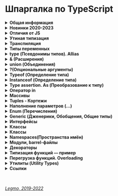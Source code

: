<h1>Шпаргалка по TypeScript</h1>

[//]: # (Общая информация)
<details><summary><b>Общая информация</b></summary><p>

- Разрабатывается с конца 2012
- Разрабатывается в Microsoft, но OpenSource
- Андерс Хейлсберг — создатель таких языков как Delphi, C#
- Angular 2+ и Vue3 полностью написаны на TypeScript

- **Что это**
  - Типизированное надмножество JavaScript — любая программа на JS является программой на TypeScript. Код на TS
    компилируется в JS.
  - Строго типизированный и компилируемый язык (ближе к Java, C# и другим строго типизированным языкам).

- **Зачем**
  - Строгая типизация уменьшает количество потенциальных ошибок, которые могли бы возникнуть при разработке на JavaScript.
  - Реализует в JS многие концепции, которые свойственны объектно-ориентированным языкам, как, например, наследование,
    полиморфизм, инкапсуляция и модификаторы доступа и так далее.
  - Позволяет быстрее и проще писать большие сложные комплексные программы. Их легче поддерживать, развивать,
    масштабировать и тестировать, чем на стандартном JavaScript.

<br></p>
</details>

[//]: # (Новинки 2020-2023)
<details><summary><b>Новинки 2020-2023</b></summary><p>

  - **2023 (TS 5.0)**
    - Функции-декораторы 
      - позволяют добавить дополнительное поведение классу, методу, свойству.
    - Const для типов параметров функций 
      - можно работать с типом, который передаём в дженерик, как с литералом.
    - Улучшения в работе с Enum 
      - при создании enum каждому его ключу присваивается числовое значение, соответствующее его порядковому номеру, начиная с 0.
      - теперь при передаче значения которого нет в перечислении, появляется ошибка:
      - все перечисления теперь рассматриваются как объединённые перечисления
    - Поддержка нескольких конфигурационных файлов 
      - теперь можно подключать N сторонних конфигурационных файлов, указав путь до них в поле `extends`
    - Оптимизация TS 
      - ускорение работы и установки TS
  - **2022 (TS 4.9)**
    - Оператор `satisfies`
      - проверка соответствие выражения некоторому типу, не меняя сам тип. Помогает при работе с объектами со смешанными типами данных.
    - Оператор `in` вызывает меньше ошибок
      - теперь вызывает меньше ошибок при сужении типов. `In` решает вопросы при проверке наличия св-ва у объекта и отделения этих типов друг от друга.
    - Использование ключевого слова `auto-accessor` в классах
      - синтаксический сахар для создания get и set методов приватного свойства.
    - Прямое сравнение с `NaN` теперь запрещено, выдает ошибку
    - Новы команды управления импортами в редакторе кода
      - "Удалить неиспользуемые импорты" (Remove unused imports) 
      - "Сортировать импорты" (Sort imports)
    - Улучшение производительности
  - 2020-2022
    - Утилиты типов / Utility types
    - Условные типы / Conditional types
    - Вывод типов с помощью условных типов
    - Необязательные и прочие (rest) элементы кортежа
    - Абстрактные классы / Abstract classes
    - Сигнатуры конструктора / Construct signatures
    - Утилита типа ConstructorParameters
    - Типы вариативных кортежей / Variadic tuple types
    - Помеченные элементы кортежа / Labeled tuple elements
    - Вывод типа свойства класса из конструктора
    - Поддержка тега deprecated JSDoc
    - Типы шаблонных литералов / Template literal types
    - Рекурсивные условные типы
    - Поддержка тега see JSDoc
    - explainFiles
    - Явное определение неиспользуемых переменных
    - Разделение типов аксессоров
    - override
    - Статические сигнатуры доступа по индексу / Static index signatures
    - Поддержка тега link JSDoc
    - exactOptionalPropertyTypes
    - Утилита типа Awaited
    - Модификатор type в именованном импорте
    - Утверждения const / const assertions
    - Автозавершение методов классов
    - Улучшение вывода типов при доступе по индексу
    - Флаг CLI --generateTrace
    - Поддержка модулей ES в Node.js
    - Поле type файла package.json
    - Выражения инстанцирования / Instantiation expressions
    - extends и infer
    - Опциональные аннотации вариативности для параметров типов
    - Кастомизация разрешения модулей
    - Переход к определению источника / Go to source definition

  - **Ссылки**
    - [Habr — TypeScript 5.0 и 4.9: оцениваем и сравниваем изменения (2023)](https://habr.com/ru/companies/simbirsoft/articles/740224/)
    - [Habr — TypeScript 4.9: что нас ожидает (2022)](https://habr.com/ru/companies/surfstudio/articles/695900/)
    - [Habr — Возможности JavaScript и TypeScript последних лет. Часть 2](https://habr.com/ru/companies/timeweb/articles/723332/)

<br></p>
</details>

[//]: # (Отличия от JS)
<details><summary><b>Отличия от JS</b></summary><p>

- явное статическое назначения типов
- `Классы` — полноценные, как в традиционных ООП языках. В JS классы сейчас чисто «синтаксические» — под капотом
  прототипы
- `Модули`
- `private` (приватные переменные) - свойства полностью недоступны вне класса. Скоро будут внедрены в JS (символ `#`)
- `Декораторы` — позволяют добавить к классам и их членам метаданные и тем самым изменить их поведение без изменения их
  кода. (символ `@`). В JS существовали давно, но для них нет спец. синтаксиса. Обещают скоро добавить.
- `Интерфейсы` -
- `namespace` (пространства имен) - способ логически сгруппировать код. Содержат группу
  классов/интерфейсов/функций/других пространств имен, которые могут использоваться в некотором общем контексте. Чтоб
  случайно не загрязнять глобалоное пространство имён

**Позже было добавлено в JS**

- `Optional Chaining` (опциональная последовательность) - возможность безопасно обращаться к глубоко вложенным свойствам
  объекта без необходимости проверять существование каждого из них (оператор `?`).
- `Nullish Coalescing` (оператор нулевого слияния) - возможность проверки значения `nullish` (null или undefined)
  вместо `falsey` ('', 0, undefined, null, false, NaN и т.д.)

**Ссылки**

- [JavaScript превращается в TypeScript?](https://medium.com/nuances-of-programming/javascript-%D0%BF%D1%80%D0%B5%D0%B2%D1%80%D0%B0%D1%89%D0%B0%D0%B5%D1%82%D1%81%D1%8F-%D0%B2-typescript-a639cca7426f)

<br></p>
</details>

[//]: # (Утиная типизация)
<details><summary><b>Утиная типизация</b></summary><p>

  - Неявная типизация, латентная типизация или утиная типизация (Duck typing)
  -  
  - Концепция: конкретный тип или класс объекта не важен, важны лишь свойства и методы этого объекта.
  - Т.е. при работе с объектом его тип не проверяется — проверяются свойства и методы этого объекта.
  -  
  - Смысл «утиной типизации» — в проверке необходимых методов и свойств.
  - Например: можно проверить, что объект — массив, не вызывая `Array.isArray`, а просто уточнив наличие важного для нас метода (например `splice`).
  -  
  - Если объект похож на дату, у него есть методы даты, то будем работать с ним как с датой (какая разница, что это на самом деле). 
  - То есть мы намеренно позволяем передать в код нечто менее конкретное, чем определённый тип, чтобы сделать его более универсальным.
  -  
  - Этот подход добавляет гибкости коду, позволяет полиморфно работать с объектами, которые никак не связаны друг с другом и могут быть объектами разных классов. Единственное условие, чтобы все эти объекты поддерживали необходимый набор свойств и методов.
  -  
  - Такая типизация характерна для языков программирования с динамической типизацией.
  - «Если это выглядит как утка, плавает как утка и крякает как утка, то это, вероятно, и есть утка. »

<br></p>
</details>

[//]: # (Транспиляция)
<details><summary><b>Транспиляция</b></summary><p>

Конвертация кода в другой, похожий язык.<br>
«Перевод» программы с одной версии языка на другую. Или на другой язык.<br>
преобразование программы, написанной на одном языке программирования в качестве исходных данных, в эквивалентный код другой версии этого языка или в другой язык программирования того же уровня абстракции.<br>
Преобразование моего кода, в другой, который может применяться и работать у конечного пользователя на любых устройствах с любыми версиям языка разработки.

**Babel** = транспилятор. Преобразует JSX в обычный JS, новый JS  в старый, LESS/SCSS в CSS, TS в JS.<br>
Компоненты написанные на JSX (HTML и JS) преобразуются в чистый JS с помощью CLI (интерфейс командной строки)
инструмента Babel

Это важная часть фронтенд-разработки: поскольку в браузерах медленно появляются новые фичи, были созданы языки с
экспериментальными возможностями, которые транспилируются в совместимые с браузерами языки.<br>
Превращение одной версии языка в другую версию языка. JSX - это расширение JS, nfr xnj JSX->JS = транспиляция.<br>

`Компиляция` — перевод на другой язык (чаще всего низкоуровневый = байт-код).

**Ссылки**
- [Habr - Как работает JS: классы и наследование, транспиляция в Babel и TypeScript](https://habr.com/ru/company/ruvds/blog/415377/)
- [Hexlet - Что такое транспиляция](https://guides.hexlet.io/ru/transpilers/)

<br></p>
</details>

[//]: # (Типы переменных)
<details><summary><b>Типы переменных</b></summary><p>

- `number` — числа
- `string` — строки, в т.ч. шаблонные
- `boolean` — логическое значение
- `symbol` — symbol в js
- `null`  - null в js (*в js typeof null = object, так сложилось исторически*)
- `undefined` — undefined в js
- `never` — **ТS only**. Представляет отсутствие значения. Для типизации ответа функций, которые генерируют или возвращают
  ошибку. Или если в функции бесконечный цикл
- `void` — **ТS only**. Определят отсутствующие типы. Для типизации ответа функций, которые не возвращают ничего (нет
  return)
- `object`
- `array` — массивы (*number[] или `Array<number>`*)
- `tuple` — кортежи. Массивы в которых могут быть разные типы данных (*let x: [string,number]*)
- `enum` — перечисления. Задание понятных имён набору численных значений
- `any` — что угодно (ключевое слово)
- 
- `Void` — 
- `Object` — 
- `Function` — представляет объект с методами bind, call, apply.
- `Alias` — псевдоним для своего типа
- `Union` — или (|)
- `Discriminated` — 
  `Union` — https://medium.com/nuances-of-programming/typescript-%D0%BE%D1%81%D0%BD%D0%BE%D0%B2%D1%8B-728e88888723
- `Intersection` — и (&)
- `Inference` — автоматическое определние типа
- `Assertion` — as

- **Ссылки**
  - [WebDev - TypeScript. Базовые типы 1 (YouTube)](https://youtu.be/iugNHvMWBw4)
  - [WebDev - TypeScript. Базовые типы 2 (YouTube)](https://youtu.be/MNcl1Fni4cw)

<br></p>
</details>

[//]: # (type - Псевдонимы типов, Allias)
<details><summary><b>type (Псевдонимы типов). Allias</b></summary><p>

- `type id = number | string;`
- псевдоним = Allias
- полезны для работы со сложными объектами `{name: string; age: number}`

<br></p>
</details>

[//]: # (& - Расширения)
<details><summary><b>& (Расширения)</b></summary><p>

- В одном типе можно заимствовать или расширять код других типов, при помощи операции `&`
  - ```ts
      type Person = {name: string; age: number};
      type Employee = Person & {company: string};
    ```

<br></p>
</details>

[//]: # (union - Объединения)
<details><summary><b>union (Объединения)</b></summary><p>

- `a | b` — позволяет комбинировать или объединить другие типы

<br></p>
</details>

[//]: # (? - Опциональные аргументы)
<details><summary><b>?(Опциональные аргументы)</b></summary><p>

- `let person: { name: string; age?: number };` — свойство age необязательное

<br></p>
</details>

[//]: # (Typeof - Определение типа)
<details><summary><b>Typeof (Определение типа)</b></summary><p>

- Команда (оператор) `typeof` работает только с базовыми типами данных.

<br></p>
</details>

[//]: # (Instanceof - Определение типа)
<details><summary><b>Instanceof (Определение типа)</b></summary><p>

- Работает почти так же, как `typeof`. Отличие в том, что может определять не только базовые типы, но и собственные..

<br></p>
</details>

[//]: # (Type assertion. As - Преобразование к типу)
<details><summary><b>Type assertion. As (Преобразование к типу)</b></summary><p>

- модель преобразования значения переменной к определенному типу
- есть две формы приведения
  - с применением оператора `as`: `const header = document.getElementById("header") as HTMLElement;`
  - угловыми скобками: `const header = <HTMLElement>document.getElementById("header");`. Перед значением в угловых
    скобках указывается тип, к которому надо выполнить приведение. Так, в данном случае мы получаем объект типа
    HTMLElement
- такие преобразования будут иметь силу, если мы точно знаем, что значение может быть преобразовано к целевому типу.
  Например, на странице есть элемент с id=header, поэтому мы можем преобразовать значение к типу HTMLElement. Если
  такого элемента нет, то во время выполнения мы получим ошибку.

<br></p>
</details>

[//]: # (Оператор in)
<details><summary><b>Оператор in</b></summary><p>

- Оператор in позволяет проверить наличие определенного свойства в объекте. Он возвращает true, если свойство есть в
  объекте, и false, если свойство отсутствует
  - ```ts
    function printUser(user: { name: string; age?: number }){
       if("age" in user){
        console.log(`Name: ${user.name} Age: ${user.age}`);
       }
       else{
        console.log(`Name: ${user.name}`);
       }
    }
    ```

<br></p>
</details>

[//]: # (Массивы)
<details><summary><b>Массивы</b></summary><p>

- `тип_элементов_массива[]` или `Array<тип_элементов_массива>`
- являются строго типизированными. Если изначально массив содержит строки, то в будущем сможет работать только со
  строками.
- с помощью индексов можно обращаться к элементам массива.
- ReadonlyArray - тип массивов, элементы которых нельзя изменять. `ReadonlyArray<тип_элементов_массива>`
  - `const people: ReadonlyArray<string> = ["Tom", "Bob", "Sam"];`
  - `const people: readonly string[]= ["Tom", "Bob", "Sam"];`
- массивы поддерживают декомпозицию на константы и переменные. https://metanit.com/web/typescript/2.9.php

<br></p>
</details>

[//]: # (Tuples - Кортежи)
<details><summary><b>Tuples - Кортежи</b></summary><p>

- Массивы, которые могут хранить значения разных типов. `let user: [string, number];`
- Кортежи могут иметь необязательные элементы, для которых можно не предоставлять значение. Чтобы указать, что элемент
  является необязательным, после типа элемента ставится `?`
  - ```ts
      let bob: [string, number, boolean?] = ["Bob", 41, true];
      let tom: [string, number, boolean?] = ["Tom", 36];
    ```
- многоточие - С помощью оператора `...` внутри определения типа кортежа можно определить набор элементов, количество
  которых неопределено. Например:
  - ```ts
      let math: [string, ...number[]] = ["Math", 5, 4, 5, 4, 4];
      let physics: [string, ...number[]] = ["Physics", 5, 5, 5];
    ```
- readonly - озволяет создавать кортежи только для чтения, элементы которого нельзя
  изменить `const tom: readonly [string, number] = ["Tom", 36]; `

<br></p>
</details>

[//]: # (Наполнение параметров - ...)
<details><summary><b>Наполнение параметров (...)</b></summary><p>

- TS позволяет использовать массивы для передачи данных сразу нескольким
  параметрам. 
  - ```ts
  const numbers = [1, 3, 5, 7, 9] as const;
  let num = sum(...numbers);
    ```
- **Ссылки**
  - [metanit.com — Неопределенный набор и наполнение параметров](https://metanit.com/web/typescript/2.12.php)

<br></p>
</details>

[//]: # (Enum - Перечисления)
<details><summary><b>Enum (Перечисления)</b></summary><p>

- Задание понятных имён набору численных значений
- ```ts
    enum Directions {
      Up, //0
      Down = 1,
      Left = 4,
      Right, //5
    }
  ```
- можно получать ключ по значению (`Directions.Up // 0`, `Directions['Up'']`)
- можно получать значение по ключу (`Directions[0] // 'Up'`) = Reverse Enum

- можно задавать свои индексы вместо чисел
- ```ts
    enum Links {
      vk = 'https://vk.com/',
      facebook = 'https://facebook.com/',
      youtube = 'https://youtube.com/',
    }
  ```
- теперь `Links[0]` или `Links['https://vk.com/']` не сработает
- сработает `Links.vk` или `Links['vk']`

**Константные перечисления**

- ссылки к enum всегда выполняются как доступы к свойству, и никогда не встраиваются. Т.е. написав enum, и описав его
  перечисляемые значения вы всегда получите генерацию объекта через функцию. Даже если этот объект не будет
  использоваться
- если надо оптимизировать ресурсы и мощности - используем константные перечисления. Тогда мы получим соответствующие
  значения только при обращении к опр. элементу enum. Генерации объекта при этом не происходит
- ```ts
  const enum Links {
  vk = 'https://vk.com/',
  facebook = 'https://facebook.com/',
  youtube = 'https://youtube.com/',
  }
  ```

- позволяет определить набор именованных констант, которые описывают определенные состояния.
- существует возможность создавать текстовые и числовые константы.

  **Ссылки**
- https://metanit.com/web/typescript/2.11.php
- [WebDev - TypeScript. Базовые типы 2 (YouTube)](https://youtu.be/MNcl1Fni4cw?t=200)
- [WebDev - TypeScript. Перечисления Enums (YouTube)](https://youtu.be/FltLrtKWMak)

<br></p>
</details>

[//]: # (Generic - Дженерики, Обощения)
<details><summary><b>Generic (Дженерики, Обобщения, Общие типы)</b></summary><p>

Позволяют создавать компоненты способные работать с разными типами, но без использования `any`.<br>
«Захватываем» тип аргумента, потом используем его для описания типа возвращаемого из функции. Если в функции пришла
строка - функция должна вернуть строку.

Обычно используют букву `T` (type), но вообще-то можно любую.

Чаще всего используются в функциях.

```ts
//используя any
const getter1 = (data: any): any => data;

//используя generic
const getter2 = <T>(data: T): T => data;

getter1('test').length // 4
getter1(10).length // undefined
getter2(10).length // Error - у числа нет метода length. Получили ошибку ещё на этапе написания кода

//можно при вызове функции указать какой тип данных будет получать функция, чтоб случайно не впихнуть туда "не то"
getter2<string>('test').length

```

```ts
//generic + класс + два типа данных
class User<T, K> {
  constructor(public name: T, public age: K) {
  }

  public getPass(): string {
    return `${this.name}${this.age}`
  }
}

const Ivan = new User('Ivan', '31');
const Petr = new User(123, 27);
const Efim = new User('Efim', 15);

Ivan.getPass(); // "Ivan31"
Petr.getPass(); // "12327"
Efim.getPass(); // "Efim15"
```

Если надо поставить ограничение на generic-тип, напримре указать что он должен быть только числом

```ts
class User<T, K extends number> {
  //...
}
```

Создать массив можно с помощью дженерик-типа (обобщённого типа), написав `Array<Type>`<br>
`let numbers: Array<number> = [1, 2, 3, 4, 5]` Этот код создаёт числовой массив, содержащий 5 элементов.

\*\*\*

`Дженерики`  — позволяют создавать компоненты, которые совместимы с большим количеством типов, а не только
  с одним. 

Почему не использовать тип `any` для взятия сразу нескольких типов?<br>
Допустим, нужно создать какую-нибудь функцию, которая возвращает переданный ей параметр:<br>
`function dummyFun(arg: any): any {return arg;}`<br>
Хоть `any` и является обобщающим типом, у него есть отличие: мы не можем узнать оригинальный тип передаваемой переменной.<br>
Это можно реализовать с помощью дженерика:<br>
`function dummyFun(arg: T): T {return arg}`<br>
В этом коде используется generic-параметр T, тип которого можно будет захватить и в дальнейшем использовать.

- Что делать, если я передаю аргумент с определенным типом и у меня должен быть выход с точно таким же типом 
- Ответ: Для таких случаев существуют обобщенные типы, это и есть дженерики
- нужны, когда мы производим действия над сущностями с одинаковым типом

**Ссылки**

- [Mentanit - Обобщения](https://metanit.com/web/typescript/3.5.php)
- [WebDev - Обобщения в TS](https://youtu.be/ysQb60CQB8U)

<br></p>
</details>

[//]: # (Интерфейсы)
<details><summary><b>Интерфейсы</b></summary><p>

Особый тип данных. Нужны для именования типов.

Создавая интерфейс мы создаем новый тип данных (чаще всего для объектов или классов).<br>
Этому типу мы указываем какие поля, функции и какие вообще элементы должны будут присутствовать у объектов данного типа.

Интерфейсы содержат свойства и методы кастомного типа, но не содержат их реализацию.<br>
Реализацию берёт на себя класс/объект, реализующий интерфейс.

Type создаёт псевдоним для любых типов (примитивы и т.д.).<br>
Интерфейс = именованный тип объекта/класса.
Интерфейс может наследоваться и расширяться другими интерфейсами (использован в выражениях `extands` или `implements`).

В принципе можно использовать только типы или только интерфейсы.<br>
Но, сематически правильно — использовать интерфейсы для объекта/классов, а типы для остального.<br>
Особое значение то имеет в ООП-подходе.

Возможности, которые есть у интерфейсов, но нет у типов:

- **Декларативное расширение (мерджинг)** - если объявить два интерфейса с одинаковыми именами, то TS "склеит" их в
  один.
- **Расширение интерфейсов** - когда один интерфейс поглощает все свойства родителя и добавляет свои.

```ts
  interface Person {
  name: string
};
const person1: Person = {name: 'Gabriel'}
const person2: Person = {surname: 'Grasia'} // Ошибка, нет обязательного св-ва name + есть лишнее св-во surmane
```

В примере выше в первом свойстве реализуется интерфейс Person.<br>
Попытка реализации интерфейса в переменной `person2` выбросит исключение.

**Возможности**

- `age?: number` — опциональные свойства. Если такой пометки нет - св-во обязательно.
- `readonly age: number` — свойство только для чтения. Не может быть изменено.
- `[propNameL string]: any` — строковый индекс. Позволяет добавлять любое количество свойств любого типа
- `class Ivan impelement User, Admin{...}` — создание класса на основании нескольких интерфейсов
- `interface SuperAdmin extends Admin{...}` — класс SuperAdmin расширяет класс Admin, т.е. добавляет новые св-ва/методы
- `interface SuperAdmin extends User, Admin{...}` — класс SuperAdmin расширяет классы Admin и User

**Ссылки**

- [WebDev - Интерфейсы в TS](https://youtu.be/RUCpNX0E_jw)
- [Mentanit - Интерфейсы](https://metanit.com/web/typescript/3.3.php)

  <br></p>

</details>

[//]: # (Классы)
<details><summary><b>Классы</b></summary><p>

В ООП класс — шаблон для создания объектов, обеспечивающий начальные значения состояний: инициализация полей-переменных
и реализация поведения функций или методов. Инструкция, чертёж по которому можно создать автомобиль (объект).

В JS класс — функция для создания объектов. Определяет св-ва и методы объекта.

Полная форма записи:

```ts
  class User {
  //объявлем поля класса - т.е. типизируем св-ва класса + можем задать начальные значения
  public name: string;
  private nickName: string;
  protected age: number = 20; //задано дефолтное значение
  readonly pass: number;

  static secret: number = 12345 //статическое св-во, видно в самом классе без создания экземпляра. Доступно всем экземплярам через User.secret (не this.secret)

  constructor(name: string, nickName: string, age: number, pass: number) {
    //добавляем возможность принимать эти св-ва при инициализации 
    this.name = name;
    this.nickName = nickName;
    this.age = age;
    this.pass = pass;
  }
}
```

Сокращенная форма записи:

```ts
  class User {
  constructor(
          public name: string,
          private nickName: string,
          protected age: number = 20, //задано дефолтное значение
          readonly pass: number,
  ) {
  }
}
```

**4 модификатора доступа**

- управляют доступностью к свойствам класса
- `public` — значение по умолчанию. Можно получить свободный доступ.
- `private` — не доступен за пределами класса. Ни классам-наследникам, ни объектам созданным с помощью данного класса
- `protected` — доступен только наследникам
- `readonly` — доступен только для чтения

- TypeScript предоставляет нам все те же классы JS, однако с некоторыми улучшениями:
  - `Поля` — объявляю в самом вверх при создании класса. Переменные уровня класса, только для их объявления не
    применяются var и let
  - `Модификаторы доступа` — public, private, protected, readonly
  - `Параметризированные свойства` — можно сразу объявлять св-ва в конструкторе (не объявлять их вначале).
  - `Перегрузка конструкторов` — способ обойти правило «один конструктор в классе». Он один, но можно использовать его
    со многими различными типами параметров.
  - `Имплементация интерфейсов` — если класс реализует интерфейс, он обязательно должен реализовать свойства и методы,
    определенные в интерфейсе. `class User implements НазваниеИнтрейеса{ код класса }`
  - `Расширение` классов - поглощение всех св-в родительского класса + добавление своих.
  - `Дженерики` в классах - способ сообщить классу, какой тип необходимо использовать при его вызове. Так же, как во
    время вызова мы сообщаем функции, какие значения использовать в качестве
    аргументов.`class User<T> {constructor(id:T){}}`
  - `Инстансы` — объекты, которые созданы при помощи класса (экземпляры)
  - `Наследование` классов - наследуем св-ва и методы родительского класса. `class Admin extends User{ код класса }`
  - `Абстрактные классы` — базовые классы, от которых наследуются другие.

**Аксессоры**

Это `геттеры` и `сеттеры` — спец. методы класса для установки и чтения его свойств.<br>
Чтобы случайно не изменить св-ва классе, которые не должны меняться - стараются напрямую св-ва класса не менять.
Используют геттеры и сеттеры.<br>
Снаружи ведут себя как свойства:

```js
    //Вызов обычного метода класса
task.setSomethingData(10);

//Вызов метода-сеттера
task.somethingData = 10;
```

**Абстрактные классы**

Базовые классы, от которых наследуются другие.<br>
В JS - это обычный класс. В TS - отдельная сущность.<br>
Нужен чтоб прописать как должен выглядеть класс-потомок. Например, обязательно иметь св-во Х и метод Y, причём метод
должен возвращать именно опр. тип данных.

Особенности

- от данного типа класса нельзя напрямую создать экземпляр. Можно только создать наследника
- абстрактный класс содержит детали реализации своих элементов (т.е. свойств и методов)

```ts
abstract class User {
  //...
}
```

**Наследование**

При наследовании класс-потомок перенимает весь функционал класса-родителя - все его свойства и функции и может их
использовать.<br>
Производные классы могут переопределять методы базовых классов.

TS поддерживает

- **одиночное наследование** - свойства и поведение базового класса могут быть унаследованы не более чем одним
  производным классом. Он используется для добавления новых функций в уже реализованный класс.
- **многоуровневое наследование** - производный класс действует как базовый класс для другого производного класса. Вновь
  созданный производный класс приобретает свойства и поведение других базовых классов.

**Ссылки**

- [Legmo - JS](/Pages/JS/JS.md)
- [WebDev - Классы в TS](https://youtu.be/OruUd2HULaI)
- [WebDev - Классы в JS](https://youtu.be/BASquaxab_w)
- [VC - Крупный гайд по TypeScript](https://vc.ru/dev/423888-krupnyy-gayd-po-typescript)
- [Mentanit - Наследование](https://metanit.com/web/typescript/3.2.php)

<br></p>

</details>

[//]: # (Классы)
<details><summary><b>Классы</b></summary><p>



**Ссылки**

- [Mentanit - Наследование](https://metanit.com/web/typescript/3.2.php)
- [WebDev - Наследование в TS](https://youtu.be/wTwPThKzu-U)

- <br></p>

</details>

[//]: # (Namespaces - Пространства имён)
<details><summary><b>Namespaces(Пространства имён)</b></summary><p>

Нужны чтоб не засорять переменными глобальную область видимости.<br>
Альтернатива модулям или обычным классам со статическими свойствами.

Особая сущность, похожая на объект.<br>
Чтоб получить снаружи доступ к данным из `namespace` — их надо из него экспортировать.

```ts
namespace Utils {
  const userPass: string = '12345';
  export const userName: string = 'Ivan';
}

const myName = Utils.userName; //Всё ок
const myPass = Utils.userPass; //Ошибка. Но можно создать тут свою константу myPass - никаких ошибок это не вызовет
```

Сами namespaces тоже можно импортировать/экспортировать из одного файла в другой, есть спец. синтаксис. Но это
устаревшая возможность. Рекомендуют использовать JS-модули.

**Ссылки**

- [Mentanit - Модули](https://metanit.com/web/typescript/3.8.php)
- [WebDev - Модули в TS](https://youtu.be/5Eap2h9AffA)
- [WebDev - Модули в JS](https://youtu.be/q_tHi37EMic)
- [learn.javascript.ru - Модули](https://learn.javascript.ru/modules)

<br></p>
</details>

[//]: # (Модули, barrel-файлы)
<details><summary><b>Модули, barrel-файлы</b></summary><p>

Нужны чтоб не засорять переменными глобальную область видимости.<br>
Модули создают своё пространство имён.

Модули выполняются в собственной области видимости, а не в глобальной. Это означает, что переменные, функции, классы и
т.д., объявленные в модуле, недоступны за пределами модуля до тех пор, пока они в явном виде не будут из него
экспортированы. Кроме того, перед использованием экспортированных сущностей, их следует импортировать в соответствующий
файл.

В TS, как и в JS ES6+, любой файл, содержащий `import` или `export` верхнего уровня (глобальный), считается модулем.<br>
Файл, не содержащий указанных ключевых слов, является глобальным скриптом.

```ts
//File Utils.ts 
export const userName: string = 'Ivan';

//File User.ts 
import {userName} from './Utils'

const fullName = userName + ' Ivanov';

```

**Barrel-файлы**

- Barrel-файлы дают возможность свести нескольких экспортируемых модулей в один более удобный. Для этого достаточно в
  проекте создать отдельный файл, который будет экспортировать несколько модулей сразу.
- ```ts
    export * from './person';
    export * from './animal';
    export * from './human';
  ```
- И после этого можно одной строкой можно импортировать все эти модули
  вместе: `import { Person, Animal, Human } from 'index';`

**Ссылки**

- [Mentanit - Модули в TS](https://metanit.com/web/typescript/3.8.php)
- [Habr - Модули в TS](https://habr.com/ru/company/macloud/blog/563722/)
- [WebDev - Модули в TS](https://youtu.be/5Eap2h9AffA)
- [WebDev - Модули в JS](https://youtu.be/q_tHi37EMic)
- [learn.javascript.ru - Модули](https://learn.javascript.ru/modules)

<br></p>
</details>

[//]: # (Декораторы)
<details><summary><b>Декораторы</b></summary><p>

Декораторы позволяют добавить метаданные классам и функциям.<br>
Тем самым изменить их поведение без изменения их кода.

По сути - обычная функция. Оборачивает некую сущность и модифицирует её поведение. Похоже на High Order Components.

```ts
//создаём декоратор класса
const logClass = (constructor: Function) => {
  console.log(constructor) // если декоратор класса вернет значение, то он заменит объявление класса с помощью предоставленного конструктора 
};

@logClass //применили декоратор к классу User
class User {
  //...
}
```

**4 типа декораторов**

- класса
- свойства
- метода
- аксессора (геттеры/сеттеры)

**Фабрика декораторов **

Функция, которая возвращает выражение. Будет вызвана декоратором при выполнении программы.

```ts
function factory(bvalue: any) {   //Factory
  return function (target: any) { //Decorator
    console.log(target)
  }
}
```

**Композиция декораторов **

Можно применять несколько декораторов

```ts
  //Вариант 1
@decoratorOne @decoratorTwo
class User1 {/*...*/
}

//Вариант 2
@decoratorOne
@decoratorTwo
class User2 {/*...*/
}
```

Выражение для каждого декоратора вычисляется сверху вниз.<br>
Затем результаты вызываются снизу вверх.

**Ссылки**

- [Legmo - JS](/Pages/JS/JS.md)
- [Mentanit - Декораторы в TS](https://metanit.com/web/typescript/6.1.php8)
- [WebDev - Декораторы в TS](https://youtu.be/1-lWrocbnK8)
- [Habr - Разбираем декораторы ES2016](https://habr.com/ru/post/277021/)
- [learn.javascript.ru - Декораторы и переадресация вызова, сall/apply](https://learn.javascript.ru/call-apply-decorators)

<br></p>
</details>

[//]: # (Типизация функций — пример)
<details><summary><b>Типизация функций — пример</b></summary><p>

```ts
  let MyFunc: (someArgName: string) => void;

function otherFunc(name: string): void {
  alert(`Hello ${name}!`);
};

myFunc = otherFunc
```

<br></p>
</details>

[//]: # (Перегрузка функций. Overloading)
<details><summary><b>Перегрузка функций. Overloading</b></summary><p>

`Перегрузка функций` — возможность создавать несколько одноименных функций с разными реализациями.<br>
При вызовах перегруженной функции будет выполняться конкретная реализация этой функции в соответствии с контекстом вызова, позволяя одному вызову функции выполнять разные задачи в зависимости от контекста

Пример 1 — самый примитивный вариант
```ts
//Соединяет 2 или 3 строки в одну. Если передать только 1 строку  - вернёт её же
function concatString(s1: string, s2?: string, s3?: string) {
  let s = s1;
  if(s2) {
    s += `, ${s2}`;
  }
  if(s3) {
    s += `, ${s3}`;
  }
  return s;
}

// Это сработает 
concatString('one');
concatString('one','two');
concatString('one', 'two', 'three');

// Получим ошибки компиляции 
concatString('one', true);
concatString('one', 'two', 'three', 'four');
```

Пример 2 — использование приёма «перегрузка»
```ts
//если передать строку - вренёт строку, иначе вернёт случайное число
function helloWorld(): number; // первая перегрузка — описываем что функция может вернуть число
function helloWorld(s: string): string; // вторая перегрузка Уточняем — функция может вернуть строку, если приняла строку
function helloWorld(s?: string) { // Основная функция, должна принять все возможные перегрузки, объявленные ранее. 
  if (!s) {
    return Math.random();
  }
  return s;
}

// x имеет тип string 
const x = helloWorld('test');
// y имеет тип number 
const y = helloWorld();
```

**Важен порядок объявления перегрузок**

- Всегда помните о важности порядка объявления перегрузок:
  - вначале объявляем наиболее специфические перегрузки, затем менее
  - основная функция объявляется в последнюю очередь
  - основная функция должна соответствовать всем вариантам описаных типов

- **Не следует писать несколько перегрузок, отличающихся только конечными параметрами**
- ```ts
    //вместо этого 
    interface Example {
      foo(one: number): number;
      foo(one: number, two: number): number;
      foo(one: number, two: number, three: number): number;
    }
    
    //делаем так 
    interface Example {
      foo(one?: number, two?: number, three?: number): number;
    }
  ```
- 
- **Не следует писать перегрузки, отличающиеся типом только в одном типе аргумента**
- ```ts
    //вместо этого 
    interface Example {
      foo(one: number): number;
      foo(one: number | string): number;
    }
    
    //делаем так
    interface Example {
      foo(one: number | string): number; //можно обойтись одним модификатором optional
    }
  ```

- **Ссылки**
  - [Medium -  Перегрузка функций в TypeScript](https://medium.com/nuances-of-programming/%D0%BF%D0%B5%D1%80%D0%B5%D0%B3%D1%80%D1%83%D0%B7%D0%BA%D0%B0-%D1%84%D1%83%D0%BD%D0%BA%D1%86%D0%B8%D0%B9-%D0%B2-typescript-a2027adadeb1)
  - [Habr - Перегрузка функций в TypeScript](https://habr.com/ru/company/otus/blog/688270/)
  - [Оф. документация — More on Functions](https://www.typescriptlang.org/docs/handbook/2/functions.html)

<br></p>
</details>

[//]: # (Утилиты  - Utility Types)
<details><summary><b>Утилиты (Utility Types)</b></summary><p>

- Есть 16 типов утилит:
- 
- `Partial<Type>` — сделать все члены объекта необязательными
- `Required<Type>` — тип все поля которого становятся обязательными
- `Readonly<Type>` — тип все св-ва которого предназначены только для чтения
- `Record<Keys, Type>` — создаёт тип с набором свойств Keys (определяем) типа Types (определяем)
- `Pick<Type, Keys>` — создаёт тип на основе интерфейса Type, оставив в нём только свойств Keys. Фильтрация
- `Omit<Type, Keys>` — создаёт тип на основе интерфейса Type, удалив из него типы Keys
- `Exclude<UnionType, ExcludedMembers>` — создаёт тип на основе списка типов UnionType, исключая из него все типы
  ExcludedMembers
- `Extract<Type, Union>` — конструирует тип, составляя в нём только переданные св-ва
- `NonNullable<Type>` — выбрасывает из создаваемого типа все несуществующие типы (null и undefined)
- `Parameters<Type>`
- `ConstructorParameters<Type>`
- `ReturnType<Type>` — создаёт тип, состоящий из возвращаемого функцией типа
- `InstanceType<Type>` — создаёт тип, состоящий из типа экземпляра функции-конструктора
- `ThisParameterType<Type>`
- `OmitThisParameter<Type>`
- `ThisType<Type>`
- 
- Пример исполььзования:
- ```ts
    interface Props {
      a?: number;
      b?: string;
    };
    
    const obj1: Props = {a: 5} //Ok
    const obj2: Required<Props> = {a: 5} //Error. Не хвататет св-ва b.
  ```
- **Ссылки**
  - [Оф. документация - Utility Types](https://www.typescriptlang.org/docs/handbook/utility-types.html)
  - [WebDev - Утилиты (Utility Types)](https://youtu.be/Qf_WJGJf4yw)
  - [Habr - Язык программирования типов, скрытый в TypeScript. Utility Types](https://habr.com/ru/post/648805/)

<br></p>
</details>

[//]: # (Ссылки)
<details><summary><b>Ссылки</b></summary><p>

- [Официальный репозиторий на GitHub](https://github.com/Microsoft/TypeScript)
- [WebDev - Лекции по TypeScript (YouTube)](https://www.youtube.com/playlist?list=PLNkWIWHIRwMEm1FgiLjHqSky27x5rXvQa)
- [Metanit.com - Введение в TypeScript](https://metanit.com/web/typescript/1.1.php)
- [Книга и Справочник TypeScript](https://scriptdev.ru/)
- [It-Kamasutra - Путь самурая 2.0 (YouTube)](https://www.youtube.com/playlist?list=PLcvhF2Wqh7DM3z1XqMw0kPuxpbyMo3HvN)
- [TypeScript и React с использованием create-react-app: пошаговое руководство по настройке вашего первого приложения](https://dev-gang.ru/article/typescript-i-react-s-ispolzovaniem-create-react-app-poshagovoe-rukovodstvo-po-nastroike-vashego-pervogo-prilozhenija/)
- [Справочник TypeScript for React & Redux (piotrwitek)](https://github.com/piotrwitek/react-redux-typescript-guide)
- [Habr - Статическая и динамическая типизация (2016)](https://habr.com/ru/post/308484/?ysclid=l75ndzru2v460218152)
-
- [tproger - Вводный курс по TypeScript](https://tproger.ru/translations/course-on-typescript/)
- [Medium - TypeScript: основы](https://medium.com/nuances-of-programming/typescript-%D0%BE%D1%81%D0%BD%D0%BE%D0%B2%D1%8B-728e88888723)
- [VC - Крупный гайд по TypeScript](https://vc.ru/dev/423888-krupnyy-gayd-po-typescript)
- [Дока - Версии языка, транспайлеры, бандлеры](https://doka.guide/js/language-versions/)

  <br></p>
</details>

<br>
<br>

*[Legmo, 2019-2022](https://github.com/Legmo/notes/)*
